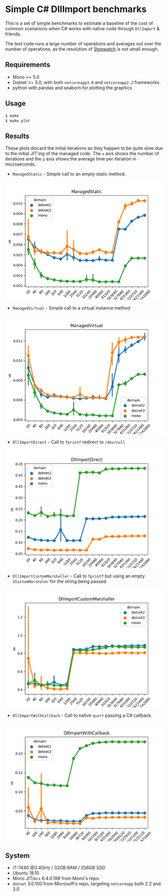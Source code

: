 # Simple C# DllImport benchmarks

This is a set of simple benchmarks to estimate a baseline of the cost of common
scenarions when C# works with native code through `DllImport` & friends.

The test code runs a large number of operations and averages out over the
number of operations, as the resolution of [Stopwatch](https://docs.microsoft.com/en-us/dotnet/api/system.diagnostics.stopwatch?view=netcore-3.0) is not small enough.

## Requirements

* Mono >= 5.0
* Dotnet >= 3.0, with both `netcoreapp3.0` and `netcoreapp2.2` frameworks.
* python with pandas and seaborn for plotting the graphics

## Usage

```
$ make
$ make plot
```

## Results

These plots discard the initial iterations as they happen to be quite slow due
to the initial JIT'ing of the managed code. The `x` axis shows the number of
iterations and the `y` axis shows the average time per iteration in
microseconds.

* `ManagedStatic` - Simple call to an empty static method.

![ManagedStatic results](ManagedStatic.png)

* `ManagedVirtual` - Simple call to a virtual instance method

![ManagedVirtual results](ManagedVirtual.png)

* `DllImportDirect` - Call to `fprintf` redirect to `/dev/null`

![DllImportDirect results](DllImportDirect.png)

* `DllImportCustomMarshaller` - Call to `fprintf` but using an empty `ICustomMarshaler` for the string being passed.

![DllImportCustomMarshaller results](DllImportCustomMarshaller.png)

* `DllImportWithCallback` - Call to native `qsort` passing a C# callback.

![DllImportWithCallback results](DllImportWithCallback.png)

## System

* i7-7440 @3.4GHz / 32GB RAM / 256GB SSD
* Ubuntu 19.10
* Mono JIT/`mcs` 6.4.0.198 from Mono's repo.
* `dotnet` 3.0.100 from Microsoft's repo, targeting `netcoreapp` both 2.2 and 3.0